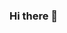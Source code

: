 ### Hi there 👋

<!--
This website is a web page version of my resume for my PrimeAcademy application
-->
